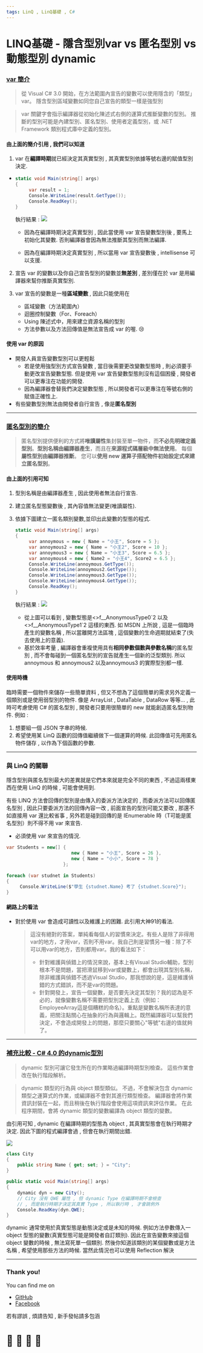 ```yaml
---
tags: LinQ , LinQ基礎 , C#
---
```


# LINQ基礎 - 隱含型別var vs 匿名型別 vs 動態型別 dynamic

### [var 簡介](https://docs.microsoft.com/zh-tw/dotnet/csharp/language-reference/keywords/var)

> 從 Visual C# 3.0 開始，在方法範圍內宣告的變數可以使用隱含的「類型」var。 隱含型別區域變數如同您自己宣告的類型一樣是強型別

> var 關鍵字會指示編譯器從初始化陳述式右側的運算式推斷變數的型別。 推斷的型別可能是內建型別、匿名型別、使用者定義型別，或 .NET Framework 類別程式庫中定義的型別。
> 

#### 由上面的簡介引用 , 我們可以知道
1. var 在**編譯時期**就已經決定其真實型別 , 其真實型別依據等號右邊的賦值型別決定.
- ```C#
  static void Main(string[] args)
  {
       var result = 1;
       Console.WriteLine(result.GetType());
       Console.ReadKey();
  }
  ```
  執行結果 : ![](https://i.imgur.com/zSgKRER.png)

  - 因為在編譯時期決定真實型別 , 因此當使用 var 宣告變數型別後 , 要馬上初始化其變數. 否則編譯器會因為無法推斷其型別而無法編譯.
    
  - 因為在編譯時期決定真實型別 , 所以當用 var 宣告變數後 , intellisense 可以支援.
    
2. 宣告 var 的變數以及你自己宣告型別的變數並**無差別** , 差別僅在於 var 是用編譯器來幫你推斷真實型別.

3. var 宣告的變數是一種**區域變數** , 因此只能使用在
    - 區域變數（方法範圍內）
    - 迴圈控制變數（For、Foreach）
    - Using 陳述式中，用來建立資源名稱的型別
    - 方法參數以及方法回傳值是無法宣告成 var 的喔. :cry: 

#### 使用 var 的原因
- 開發人員宣告變數型別可以更輕鬆
    - 若是使用強型別方式宣告變數 , 當日後需要更改變數型態時 , 則必須要手動更改宣告變數型態. 但是使用 var 宣告變數型態則沒有這個困擾 , 開發者可以更專注在功能的開發.
    - 因為編譯器會替我們決定變數型態 , 所以開發者可以更專注在等號右側的賦值正確性上.
- 有些變數型別無法由開發者自行宣告 , 像是**匿名型別**

---

### [匿名型別的簡介](https://docs.microsoft.com/zh-tw/dotnet/csharp/programming-guide/classes-and-structs/anonymous-types)

> 匿名型別提供便利的方式將**唯讀屬性**集封裝至單一物件，而**不必先明確定義型別**。**型別名稱由編譯器產生**，而且在**來源程式碼層級中無法使用**。 每個**屬性型別由編譯器推斷**。
您可以**使用 new 運算子搭配物件初始設定式來建立匿名型別**。

#### 由上面的引用可知
1. 型別名稱是由編譯器產生 , 因此使用者無法自行宣告.
2. 建立匿名型態變數後 , 其內容值無法變更(唯讀屬性).
3. 依據下圖建立一匿名類別變數,並印出此變數的型態的程式.
    ```C#
    static void Main(string[] args)
    {
         var annoymous = new { Name = "小王", Score = 5 };
         var annoymous2 = new { Name = "小王2", Score = 10 };
         var annoymous3 = new { Name = "小王3", Score = 6.5 };
         var annoymous4 = new { Name2 = "小王4", Score2 = 6.5 };
         Console.WriteLine(annoymous.GetType());
         Console.WriteLine(annoymous2.GetType());
         Console.WriteLine(annoymous3.GetType());
         Console.WriteLine(annoymous4.GetType());
         Console.ReadKey();
    }
    ```    
    執行結果 : ![](https://i.imgur.com/GAktiaE.png)




    - 從上圖可以看到 , 變數型態是<>f__AnonymousType0\`2 以及 <>f__AnonymousType1\`2 這樣的東西. 如 MSDN 上所說 , 這是一個臨時產生的變數名稱 , 所以當離開方法區塊 , 這個變數的生命週期就結束了(失去使用上的意義).
    - 基於效率考量 , 編譯器會重複使用具有**相同參數個數與參數名稱**的匿名型別 , 而不會每碰到一個匿名型別的宣告就產生一個新的泛型類別. 所以 annoymous 和 annoymous2 以及annoymous3 的實際型別都一樣.
    
#### 使用時機
臨時需要一個物件來儲存一些簡單資料 , 但又不想為了這個簡單的需求另外定義一個類別或是使用弱型別的物件. 像是 ArrayList , DataTable , DataRow 等等…  , 此時可考慮使用 C# 的匿名型別 , 開發者只要用很簡單的 new 就能創造匿名型別物件. 
例如 : 
1. 想要組一個 JSON 字串的時候.
2. 希望使用某 LinQ 函數的回傳值繼續做下一個運算的時候. 此回傳值可先用匿名物件儲存 , 以作為下個函數的參數.

---

### 與 LinQ 的關聯

隱含型別與匿名型別最大的差異就是它們本來就是完全不同的東西 , 不過這兩樣東西在使用 LinQ 的時候 , 可能會使用到.

有些 LINQ 方法會回傳的型別是由傳入的委派方法決定的 , 而委派方法可以回傳匿名型別 , 因此只要委派方法的回傳內容一改 , 前面宣告的型別可能又要改 , 那還不如直接用 var 還比較省事 , 另外若是碰到回傳的是 IEnumerable<T> 時（T可能是匿名型別）則不得不用 var 來宣告.

- 必須使用 var 來宣告的情況.
```C#
var Students = new[] { 
                        new { Name = "小王", Score = 26 }, 
                        new { Name = "小小", Score = 78 }
                     };
                     
foreach (var studnet in Students)
{
     Console.WriteLine($"學生 {studnet.Name} 考了 {studnet.Score}");
}
```

#### 網路上的看法
- 對於使用 var 會造成可讀性以及維護上的困難. 此引用大神91的看法.
  > 這沒有絕對的答案，單純看每個人的習慣來決定。有些人是除了非得用var的地方，才用var，否則不用var。我自己則是習慣另一種：除了不可以用var的地方，否則都用var。我的看法如下：
  > - 針對維護與偵錯上的情況來說，基本上有Visual Studio輔助，型別根本不是問題，當把滑鼠移到var或變數上，都會出現其型別名稱，除非維護與偵錯不透過Visual Studio，那我想說的是，這是維護偵錯的方式錯誤，而不是var的問題。
  > - 針對開發上，宣告一個變數，是否要先決定其型別？我的認為是不必的，就像變數名稱不需要把型別定義上去（例如：EmployeeArray這是個糟糕的命名）。重點是變數名稱所表達的意義，把關注點關心在抽象的行為與邏輯上。既然編譯器可以幫我們決定，不會造成開發上的問題，那麼只要關心"等號"右邊的值就夠了。
---

### [補充比較 - C# 4.0 的dynamic型別](https://docs.microsoft.com/zh-tw/dotnet/csharp/language-reference/keywords/dynamic)

> dynamic 型別可讓它發生所在的作業略過編譯時期型別檢查。 這些作業會改在執行階段解析。

> dynamic 類型的行為與 object 類型類似。 不過，不會解決包含 dynamic 類型之運算式的作業，或編譯器不會對其進行類型檢查。 編譯器會將作業資訊封裝在一起，而且稍後在執行階段會使用這項資訊來評估作業。 在此程序期間，會將 dynamic 類型的變數編譯為 object 類型的變數。

由引用可知 , dynamic 在編譯時期的型態為 object , 其真實型態會在執行時期才決定. 因此下圖的程式編譯會過 , 但會在執行期間出錯.

![](https://i.imgur.com/P2TMGfB.png)

```C#
class City
{
    public string Name { get; set; } = "City";
}

public static void Main(string[] args)
{
    dynamic dyn = new City();
    // City 沒有 QWE 屬性 , 但 dynamic Type 在編譯時期不會檢查 
    // , 而是執行時期才決定其真實 Type , 所以執行時 , 才會跳例外
    Console.ReadKey(dyn.QWE); 
}
```

dynamic 通常使用於真實型態是動態決定或是未知的時候.
例如方法參數傳入一 object 型態的變數(真實型態可能是開發者自訂類別). 因此在宣告變數來接這個 object 變數的時候 , 無法寫死單一個類別. 然後你知道該類別的某個變數或是方法名稱 , 希望使用那些方法的時候. 當然此情況也可以使用 Reflection 解決

---


### Thank you! 

You can find me on

- [GitHub](https://github.com/s0920832252)
- [Facebook](https://www.facebook.com/fourtune.chen)

若有謬誤 , 煩請告知 , 新手發帖請多包涵

# :100: :muscle: :tada: :sheep: 
